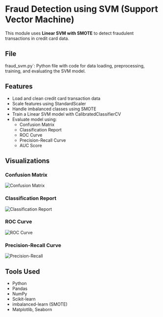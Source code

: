 # Fraud Detection using SVM (Support Vector Machine)
This module uses **Linear SVM with SMOTE** to detect fraudulent transactions in credit card data.
## File
fraud_svm.py`: Python file with code for data loading, preprocessing, training, and evaluating the SVM model.
## Features
- Load and clean credit card transaction data
- Scale features using StandardScaler
- Handle imbalanced classes using SMOTE
- Train a Linear SVM model with CalibratedClassifierCV
- Evaluate model using:
  - Confusion Matrix
  - Classification Report
  - ROC Curve
  - Precision-Recall Curve
  - AUC Score
## Visualizations
### Confusion Matrix
![Confusion Matrix](../plots/svm_confusion.png)
### Classification Report
![Classification Report](../plots/svm_classification.png)
### ROC Curve
![ROC Curve](../plots/svm_roc.png)
### Precision-Recall Curve
![Precision-Recall](../plots/svm_pr.png)
## Tools Used
- Python
- Pandas
- NumPy
- Scikit-learn
- imbalanced-learn (SMOTE)
- Matplotlib, Seaborn


